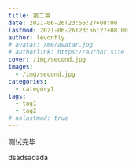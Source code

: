 ```yaml
---
title: 第二篇
date: 2021-06-26T23:56:27+08:00
lastmod: 2021-06-26T23:56:27+08:00
author: levonfly
# avatar: /me/avatar.jpg
# authorlink: https://author.site
cover: /img/second.jpg
images:
  - /img/second.jpg
categories:
  - category1
tags:
  - tag1
  - tag2
# nolastmod: true
---
```




测试完毕

<!--more-->

dsadsadada
